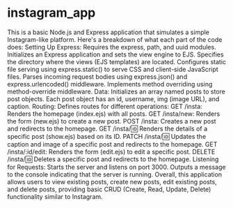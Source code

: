# instagram_app
 This is a basic Node.js and Express application that simulates a simple Instagram-like platform. Here's a breakdown of what each part of the code does:  Setting Up Express:  Requires the express, path, and uuid modules. Initializes an Express application and sets the view engine to EJS. Specifies the directory where the views (EJS templates) are located. Configures static file serving using express.static() to serve CSS and client-side JavaScript files. Parses incoming request bodies using express.json() and express.urlencoded() middleware. Implements method overriding using method-override middleware. Data:  Initializes an array named posts to store post objects. Each post object has an id, username, img (image URL), and caption. Routing:  Defines routes for different operations: GET /insta: Renders the homepage (index.ejs) with all posts. GET /insta/new: Renders the form (new.ejs) to create a new post. POST /insta: Creates a new post and redirects to the homepage. GET /insta/:id: Renders the details of a specific post (show.ejs) based on its ID. PATCH /insta/:id: Updates the caption and image of a specific post and redirects to the homepage. GET /insta/:id/edit: Renders the form (edit.ejs) to edit a specific post. DELETE /insta/:id: Deletes a specific post and redirects to the homepage. Listening for Requests:  Starts the server and listens on port 3000. Outputs a message to the console indicating that the server is running. Overall, this application allows users to view existing posts, create new posts, edit existing posts, and delete posts, providing basic CRUD (Create, Read, Update, Delete) functionality similar to Instagram.
